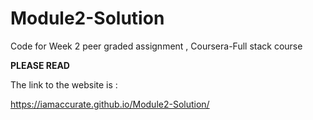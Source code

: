 # Module2-Solution
Code for Week 2 peer graded assignment , Coursera-Full stack course

******PLEASE READ******

The link to the website is  :
 
 
https://iamaccurate.github.io/Module2-Solution/
